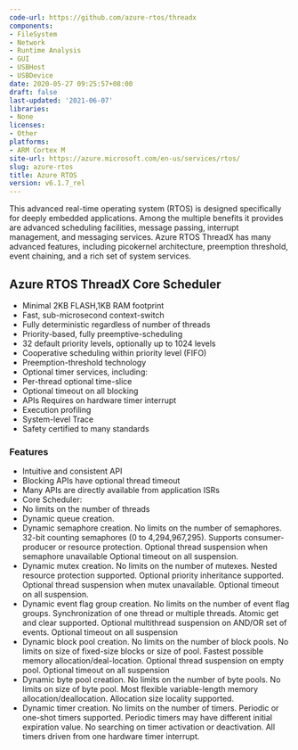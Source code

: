 ```yaml
---
code-url: https://github.com/azure-rtos/threadx
components:
- FileSystem
- Network
- Runtime Analysis
- GUI
- USBHost
- USBDevice
date: 2020-05-27 09:25:57+08:00
draft: false
last-updated: '2021-06-07'
libraries:
- None
licenses:
- Other
platforms:
- ARM Cortex M
site-url: https://azure.microsoft.com/en-us/services/rtos/
slug: azure-rtos
title: Azure RTOS
version: v6.1.7_rel
---
```


This advanced real-time operating system (RTOS) is designed specifically for deeply embedded applications. Among the multiple benefits it provides are advanced scheduling facilities, message passing, interrupt management, and messaging services. Azure RTOS ThreadX has many advanced features, including picokernel architecture, preemption threshold, event chaining, and a rich set of system services.


<!--more-->

## Azure RTOS ThreadX Core Scheduler
- Minimal 2KB FLASH,1KB RAM footprint
- Fast, sub-microsecond context-switch
- Fully deterministic regardless of number of threads
- Priority-based, fully preemptive-scheduling
- 32 default priority levels, optionally up to 1024 levels
- Cooperative scheduling within priority level (FIFO)
- Preemption-threshold technology
- Optional timer services, including:
- Per-thread optional time-slice
- Optional timeout on all blocking
- APIs Requires on hardware timer interrupt
- Execution profiling
- System-level Trace
- Safety certified to many standards

### Features
- Intuitive and consistent API
- Blocking APIs have optional thread timeout
- Many APIs are directly available from application ISRs
- Core Scheduler:
- No limits on the number of threads
- Dynamic queue creation.
- Dynamic semaphore creation. No limits on the number of semaphores. 32-bit counting semaphores (0 to 4,294,967,295). Supports consumer-producer or resource protection. Optional thread suspension when semaphore unavailable
Optional timeout on all suspension.
- Dynamic mutex creation. No limits on the number of mutexes. Nested resource protection supported. Optional priority inheritance supported. Optional thread suspension when mutex unavailable. Optional timeout on all suspension.
- Dynamic event flag group creation. No limits on the number of event flag groups. Synchronization of one thread or multiple threads. Atomic get and clear supported. Optional multithread suspension on AND/OR set of events. Optional timeout on all suspension
- Dynamic block pool creation. No limits on the number of block pools. No limits on size of fixed-size blocks or size of pool. Fastest possible memory allocation/deal-location. Optional thread suspension on empty pool. Optional timeout on all suspension
- Dynamic byte pool creation. No limits on the number of byte pools. No limits on size of byte pool. Most flexible variable-length memory allocation/deallocation. Allocation size locality supported.
- Dynamic timer creation. No limits on the number of timers. Periodic or one-shot timers supported. Periodic timers may have different initial expiration value. No searching on timer activation or deactivation. All timers driven from one hardware timer interrupt.
